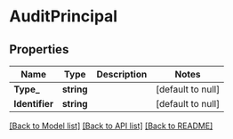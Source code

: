 # AuditPrincipal

## Properties
Name | Type | Description | Notes
------------ | ------------- | ------------- | -------------
**Type_** | **string** |  | [default to null]
**Identifier** | **string** |  | [default to null]

[[Back to Model list]](../README.md#documentation-for-models) [[Back to API list]](../README.md#documentation-for-api-endpoints) [[Back to README]](../README.md)

